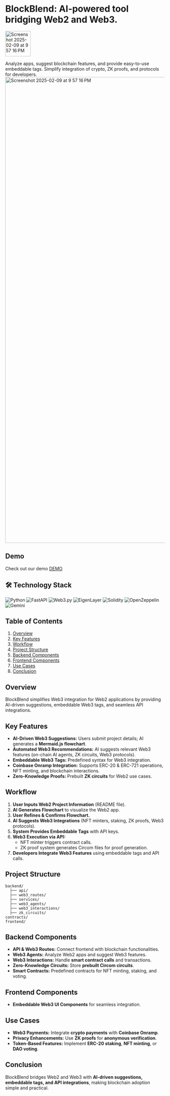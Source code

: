# BlockBlend: AI-powered tool bridging Web2 and Web3.


<img width="80" height="80" alt="Screenshot 2025-02-09 at 9 57 16 PM" src="https://github.com/user-attachments/assets/c507332b-0e01-4a80-8df5-16088e3aba84" />

Analyze apps, suggest blockchain features, and provide easy-to-use embeddable tags. Simplify integration of crypto, ZK proofs, and protocols for developers. <br>
<img width="1468" alt="Screenshot 2025-02-09 at 9 57 16 PM" src="https://github.com/user-attachments/assets/d37ee16b-8e57-4bcc-a4b3-65a65453ac52" />

## Demo

Check out our demo [DEMO](https://app.supademo.com/demo/cm6xumd9g0act3wrqv4j4inm0/)


## 🛠️ Technology Stack

![Python](https://img.shields.io/badge/Backend-Python-3776AB?style=for-the-badge&logo=python)
![FastAPI](https://img.shields.io/badge/Framework-FastAPI-009688?style=for-the-badge&logo=fastapi)
![Web3.py](https://img.shields.io/badge/Blockchain-Web3.py-3C3C3D?style=for-the-badge&logo=ethereum)
![EigenLayer](https://img.shields.io/badge/Protocol-EigenLayer-2D9CDB?style=for-the-badge)
![Solidity](https://img.shields.io/badge/Smart%20Contracts-Solidity-363636?style=for-the-badge&logo=solidity)
![OpenZeppelin](https://img.shields.io/badge/Security-OpenZeppelin-4E5EE4?style=for-the-badge)
![Gemini](https://img.shields.io/badge/AI-Google%20Gemini-4285F4?style=for-the-badge&logo=google)

## Table of Contents

1. [Overview](#overview)
2. [Key Features](#key-features)
3. [Workflow](#workflow)
4. [Project Structure](#project-structure)
5. [Backend Components](#backend-components)
6. [Frontend Components](#frontend-components)
7. [Use Cases](#use-cases)
8. [Conclusion](#conclusion)

## Overview

BlockBlend simplifies Web3 integration for Web2 applications by providing AI-driven suggestions, embeddable Web3 tags, and seamless API integrations.

## Key Features

- **AI-Driven Web3 Suggestions:** Users submit project details; AI generates a **Mermaid.js flowchart**.
- **Automated Web3 Recommendations:** AI suggests relevant Web3 features (on-chain AI agents, ZK circuits, Web3 protocols).
- **Embeddable Web3 Tags:** Predefined syntax for Web3 integration.
- **Coinbase Onramp Integration:** Supports ERC-20 & ERC-721 operations, NFT minting, and blockchain interactions.
- **Zero-Knowledge Proofs:** Prebuilt **ZK circuits** for Web2 use cases.

## Workflow

1. **User Inputs Web2 Project Information** (README file).
2. **AI Generates Flowchart** to visualize the Web2 app.
3. **User Refines & Confirms Flowchart.**
4. **AI Suggests Web3 Integrations** (NFT minters, staking, ZK proofs, Web3 protocols).
5. **System Provides Embeddable Tags** with API keys.
6. **Web3 Execution via API:**
   - NFT minter triggers contract calls.
   - ZK proof system generates Circom files for proof generation.
7. **Developers Integrate Web3 Features** using embeddable tags and API calls.

## Project Structure

```
backend/
  ├── api/
  ├── web3_routes/
  ├── services/
  ├── web3_agents/
  ├── web3_interactions/
  ├── zk_circuits/
contracts/
frontend/
```

## Backend Components

- **API & Web3 Routes:** Connect frontend with blockchain functionalities.
- **Web3 Agents:** Analyze Web2 apps and suggest Web3 features.
- **Web3 Interactions:** Handle **smart contract calls** and transactions.
- **Zero-Knowledge Circuits:** Store **prebuilt Circom circuits**.
- **Smart Contracts:** Predefined contracts for NFT minting, staking, and voting.

## Frontend Components

- **Embeddable Web3 UI Components** for seamless integration.

## Use Cases

- **Web3 Payments:** Integrate **crypto payments** with **Coinbase Onramp**.
- **Privacy Enhancements:** Use **ZK proofs** for **anonymous verification**.
- **Token-Based Features:** Implement **ERC-20 staking**, **NFT minting**, or **DAO voting**.



## Conclusion

BlockBlend bridges Web2 and Web3 with **AI-driven suggestions, embeddable tags, and API integrations**, making blockchain adoption simple and practical.

